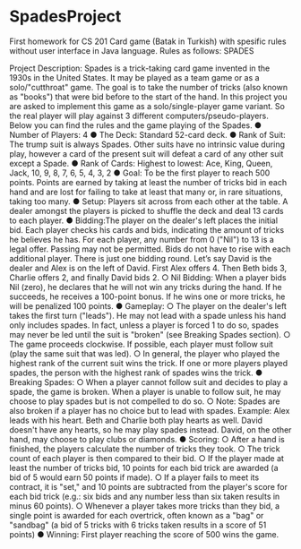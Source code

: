 # SpadesProject
First homework for CS 201
Card game (Batak in Turkish) with spesific rules without user interface in Java language. Rules as follows: 
SPADES

Project Description:
Spades is a trick-taking card game invented in the 1930s in the United States. It may be played
as a team game or as a solo/"cutthroat" game. The goal is to take the number of tricks (also
known as "books") that were bid before to the start of the hand.
In this project you are asked to implement this game as a solo/single-player game variant. So
the real player will play against 3 different computers/pseudo-players. Below you can find the
rules and the game playing of the Spades.
● Number of Players: 4
● The Deck: Standard 52-card deck.
● Rank of Suit: The trump suit is always Spades. Other suits have no intrinsic value
during play, however a card of the present suit will defeat a card of any other suit except
a Spade.
● Rank of Cards: Highest to lowest: Ace, King, Queen, Jack, 10, 9, 8, 7, 6, 5, 4, 3, 2
● Goal: To be the first player to reach 500 points. Points are earned by taking at least the
number of tricks bid in each hand and are lost for failing to take at least that many or, in
rare situations, taking too many.
● Setup: Players sit across from each other at the table. A dealer amongst the players is
picked to shuffle the deck and deal 13 cards to each player.
● Bidding:The player on the dealer's left places the initial bid. Each player checks his
cards and bids, indicating the amount of tricks he believes he has. For each player, any
number from 0 ("Nil") to 13 is a legal offer. Passing may not be permitted. Bids do not
have to rise with each additional player. There is just one bidding round.
Let’s say David is the dealer and Alex is on the left of David. First Alex offers 4. Then
Beth bids 3, Charlie offers 2, and finally David bids 2.
○ Nil Bidding: When a player bids Nil (zero), he declares that he will not win any
tricks during the hand. If he succeeds, he receives a 100-point bonus. If he wins
one or more tricks, he will be penalized 100 points.
● Gameplay:
○ The player on the dealer's left takes the first turn ("leads"). He may not lead with
a spade unless his hand only includes spades. In fact, unless a player is forced
1
to do so, spades may never be led until the suit is "broken" (see Breaking
Spades section).
○ The game proceeds clockwise. If possible, each player must follow suit (play the
same suit that was led).
○ In general, the player who played the highest rank of the current suit wins the
trick. If one or more players played spades, the person with the highest rank of
spades wins the trick.
● Breaking Spades:
○ When a player cannot follow suit and decides to play a spade, the game is
broken. When a player is unable to follow suit, he may choose to play spades but
is not compelled to do so.
○ Note: Spades are also broken if a player has no choice but to lead with spades.
Example: Alex leads with his heart. Beth and Charlie both play hearts as well. David
doesn't have any hearts, so he may play spades instead. David, on the other hand, may
choose to play clubs or diamonds.
● Scoring:
○ After a hand is finished, the players calculate the number of tricks they took.
○ The trick count of each player is then compared to their bid.
○ If the player made at least the number of tricks bid, 10 points for each bid trick
are awarded (a bid of 5 would earn 50 points if made).
○ If a player fails to meet its contract, it is "set," and 10 points are subtracted from
the player's score for each bid trick (e.g.: six bids and any number less than six
taken results in minus 60 points).
○ Whenever a player takes more tricks than they bid, a single point is awarded for
each overtrick, often known as a "bag" or "sandbag" (a bid of 5 tricks with 6
tricks taken results in a score of 51 points)
● Winning: First player reaching the score of 500 wins the game.
